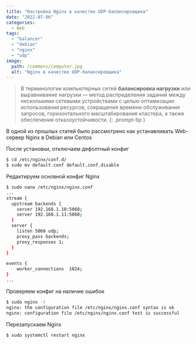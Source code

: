 ```yaml
---
title: "Настройка Nginx в качестве UDP-балансировщика"
date: "2022-07-06"
categories: 
  - Web
tags: 
  - "balancer"
  - "debian"
  - "nginx"
  - "udp"
image:
  path: /commons/computer.jpg
  alt: "Nginx в качестве UDP-балансировщика"
---
```


> В терминологии компьютерных сетей **балансировка нагрузки** или выравнивание нагрузки — метод распределения заданий между несколькими сетевыми устройствами с целью оптимизации использования ресурсов, сокращения времени обслуживания запросов, горизонтального масштабирования кластера, а также обеспечения отказоустойчивости.
{: .prompt-tip }

В одной из прошлых статей было рассмотрено как устанавливать Web-сервер Nginx в Debian или Centos

После установки, отключаем дефолтный конфиг

```sh
$ cd /etc/nginx/conf.d/
$ sudo mv default.conf default.conf.disable
```

Редактируем основной конфиг Nginx

```sh
$ sudo nano /etc/nginx/nginx.conf
...
stream {
  upstream backends {
    server 192.168.1.10:5060;
    server 192.168.1.11:5060;
  }
  server {
    listen 5060 udp;
    proxy_pass backends;
    proxy_responses 1;
  }
}

events {
    worker_connections  1024;
}
...
```

Проверяем конфиг на наличие ошибок

```sh
$ sudo nginx -t
nginx: the configuration file /etc/nginx/nginx.conf syntax is ok
nginx: configuration file /etc/nginx/nginx.conf test is successful
```

Перезапускаем Nginx

```sh
$ sudo systemctl restart nginx
```
